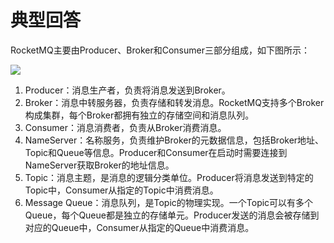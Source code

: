 # 典型回答


RocketMQ主要由Producer、Broker和Consumer三部分组成，如下图所示：



![](https://cdn.nlark.com/yuque/0/2023/png/5378072/1679211487811-e336d552-e96e-49f4-a1ce-121163febc86.png)



1. Producer：消息生产者，负责将消息发送到Broker。
2. Broker：消息中转服务器，负责存储和转发消息。RocketMQ支持多个Broker构成集群，每个Broker都拥有独立的存储空间和消息队列。
3. Consumer：消息消费者，负责从Broker消费消息。
4. NameServer：名称服务，负责维护Broker的元数据信息，包括Broker地址、Topic和Queue等信息。Producer和Consumer在启动时需要连接到NameServer获取Broker的地址信息。
5. Topic：消息主题，是消息的逻辑分类单位。Producer将消息发送到特定的Topic中，Consumer从指定的Topic中消费消息。
6. Message Queue：消息队列，是Topic的物理实现。一个Topic可以有多个Queue，每个Queue都是独立的存储单元。Producer发送的消息会被存储到对应的Queue中，Consumer从指定的Queue中消费消息。

